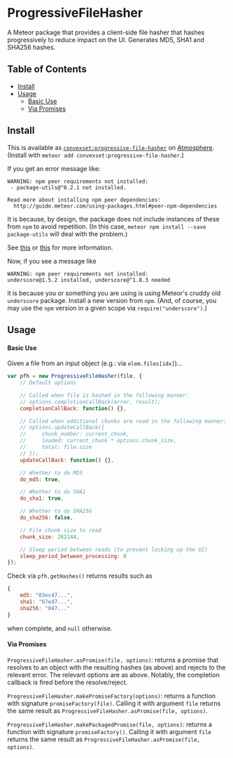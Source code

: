 # ProgressiveFileHasher

A Meteor package that provides a client-side file hasher that hashes progressively to reduce impact on the UI. Generates MD5, SHA1 and SHA256 hashes.

## Table of Contents

<!-- START doctoc generated TOC please keep comment here to allow auto update -->
<!-- DON'T EDIT THIS SECTION, INSTEAD RE-RUN doctoc TO UPDATE -->


- [Install](#install)
- [Usage](#usage)
    - [Basic Use](#basic-use)
    - [Via Promises](#via-promises)

<!-- END doctoc generated TOC please keep comment here to allow auto update -->

## Install

This is available as [`convexset:progressive-file-hasher`](https://atmospherejs.com/convexset/progressive-file-hasher) on [Atmosphere](https://atmospherejs.com/). (Install with `meteor add convexset:progressive-file-hasher`.)

If you get an error message like:
```
WARNING: npm peer requirements not installed:
 - package-utils@^0.2.1 not installed.
          
Read more about installing npm peer dependencies:
  http://guide.meteor.com/using-packages.html#peer-npm-dependencies
```
It is because, by design, the package does not include instances of these from `npm` to avoid repetition. (In this case, `meteor npm install --save package-utils` will deal with the problem.)

See [this](http://guide.meteor.com/using-packages.html#peer-npm-dependencies) or [this](https://atmospherejs.com/tmeasday/check-npm-versions) for more information.

Now, if you see a message like
```
WARNING: npm peer requirements not installed:
underscore@1.5.2 installed, underscore@^1.8.3 needed
```
it is because you or something you are using is using Meteor's cruddy old `underscore` package. Install a new version from `npm`. (And, of course, you may use the `npm` version in a given scope via `require("underscore")`.)


## Usage

#### Basic Use

Given a file from an input object (e.g.: via `elem.files[idx]`)...

```javascript
var pfh = new ProgressiveFileHasher(file, {
	// Default options

	// Called when file is hashed in the following manner:
	// options.completionCallBack(error, result);
	completionCallBack: function() {},

	// Called when additional chunks are read in the following manner:
	// options.updateCallBack({
	//     chunk_number: current_chunk,
	//     loaded: current_chunk * options.chunk_size,
	//     total: file.size
	// });
	updateCallBack: function() {},

	// Whether to do MD5
	do_md5: true,

	// Whether to do SHA1
	do_sha1: true,

	// Whether to do SHA256
	do_sha256: false,

	// File chunk size to read
	chunk_size: 262144,

	// Sleep period between reads (to prevent locking up the UI)
	sleep_period_between_processing: 0
});
```

Check via `pfh.getHashes()` returns results such as
```javascript
{
    md5: "03ec47...",
    sha1: "67ed7...",
    sha256: "047..."
}
```
when complete, and `null` otherwise.


#### Via Promises

`ProgressiveFileHasher.asPromise(file, options)`: returns a promise that resolves to an object with the resulting hashes (as above) and rejects to the relevant error. The relevant options are as above. Notably, the completion callback is fired before the resolve/reject.

`ProgressiveFileHasher.makePromiseFactory(options)`: returns a function with signature `promiseFactory(file)`. Calling it with argument `file` returns the same result as `ProgressiveFileHasher.asPromise(file, options)`.

`ProgressiveFileHasher.makePackagedPromise(file, options)`: returns a function with signature `promiseFactory()`. Calling it with argument `file` returns the same result as `ProgressiveFileHasher.asPromise(file, options)`.



